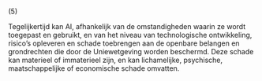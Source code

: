 (5) 

Tegelijkertijd kan AI, afhankelijk van de omstandigheden waarin ze wordt toegepast en gebruikt, en van het niveau van technologische ontwikkeling, risico’s opleveren en schade toebrengen aan de openbare belangen en grondrechten die door de Uniewetgeving worden beschermd. Deze schade kan materieel of immaterieel zijn, en kan lichamelijke, psychische, maatschappelijke of economische schade omvatten.